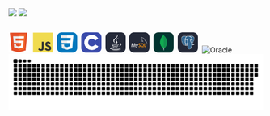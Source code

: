 
<div align = "left">
  <img height = "200em" src="https://github-readme-stats.vercel.app/api/top-langs/?username=DerekAmaral&show_icons=true&theme=dracula&count_private=true"/>
  <img height = "200em" src="https://github-readme-stats.vercel.app/api?username=DerekAmaral&show_icons=true&show_icons=true&theme=dracula&count_private=true" />
</div>

##

<div>
  <img src="https://github.com/devicons/devicon/blob/master/icons/html5/html5-original.svg" title="HTML5" alt="HTML" width="40" height="40"/>&nbsp;
  <img src="https://github.com/devicons/devicon/blob/master/icons/javascript/javascript-original.svg" title="JavaScript" alt="JavaScript" width="40" height="40"/>&nbsp;
  <img src="https://github.com/tandpfun/skill-icons/blob/main/icons/CSS.svg" title="Css" alt="CSS" width="40" height="40"/>&nbsp;
  <img src="https://github.com/tandpfun/skill-icons/blob/main/icons/C.svg" title="C" alt="C" width="40" height="40"/>&nbsp;
  <img src="https://github.com/tandpfun/skill-icons/blob/main/icons/Java-Dark.svg" title="Java" alt="Java" width="40" height="40"/>&nbsp;
  <img src="https://github.com/tandpfun/skill-icons/blob/main/icons/MySQL-Dark.svg" title="MySQL" alt="MySQL" width="40" height="40"/>&nbsp;
  <img src="https://github.com/tandpfun/skill-icons/blob/main/icons/MongoDB.svg" title="MongoDB" alt="MongoDB" width="40" height="40"/>&nbsp;
  <img src="https://github.com/tandpfun/skill-icons/blob/main/icons/PostgreSQL-Dark.svg" title="PostgreSQL" alt="PostgreSQL" width="40" height="40"/>&nbsp;
  <img src="https://cdn.jsdelivr.net/gh/devicons/devicon@latest/icons/oracle/oracle-original.svg" title="Oracle" alt="Oracle" width="40" height="40"/>&nbsp;      
</div>

<picture align="center">
  <source media="(prefers-color-scheme: dark)" srcset="https://raw.githubusercontent.com/DerekAmaral/DerekAmaral/output/github-contribution-grid-snake-dark.svg">
  <source media="(prefers-color-scheme: light)" srcset="https://raw.githubusercontent.com/DerekAmaral/DerekAmaral/output/github-contribution-grid-snake-dark.svg">
  <img align="center" alt="github contribution grid snake animation" src="https://raw.githubusercontent.com/DerekAmaral/DerekAmaral/output/github-contribution-grid-snake.svg">
</picture>
